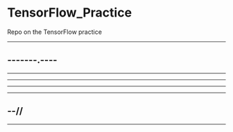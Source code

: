 # TensorFlow_Practice

Repo on the TensorFlow practice

----------
-------.----
--
--------
----
--------------
--------
--//
--------
----
